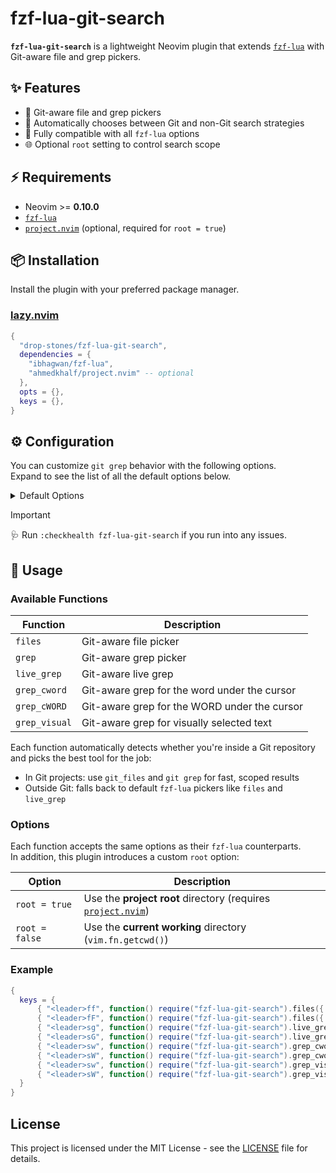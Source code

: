 # fzf-lua-git-search

**`fzf-lua-git-search`** is a lightweight Neovim plugin that extends [`fzf-lua`](https://github.com/ibhagwan/fzf-lua) with Git-aware file and grep pickers.

## ✨ Features

- 📁 Git-aware file and grep pickers
- 🧠 Automatically chooses between Git and non-Git search strategies
- 🔧 Fully compatible with all `fzf-lua` options
- 🌐 Optional `root` setting to control search scope

## ⚡️ Requirements

- Neovim >= **0.10.0**
- [`fzf-lua`](https://github.com/ibhagwan/fzf-lua)
- [`project.nvim`](https://github.com/ahmedkhalf/project.nvim) (optional, required for `root = true`)

## 📦 Installation

Install the plugin with your preferred package manager.

### [lazy.nvim](https://github.com/folke/lazy.nvim)

```lua
{
  "drop-stones/fzf-lua-git-search",
  dependencies = {
    "ibhagwan/fzf-lua",
    "ahmedkhalf/project.nvim" -- optional
  },
  opts = {},
  keys = {},
}
```

## ⚙️  Configuration

You can customize `git grep` behavior with the following options.<br />
Expand to see the list of all the default options below.

<details><summary>Default Options</summary>

```lua
{
  git_grep = {
    cmd = "git grep --ignore-case --extended-regexp --line-number --column --color=always --untracked",
    winopts = { title = " Git Grep " },
    fn_transform_cmd = function(query, cmd, _)
      -- ensure grep contexts are available during runtime
      vim.opt.rtp:append(vim.env.FZF_LUA_GIT_SEARCH)
      return require("fzf-lua-git-search").transform(query, cmd)
    end,
  }
}
```

</details>

> [!important]
> 🩺 Run `:checkhealth fzf-lua-git-search` if you run into any issues.

## 🚀 Usage

### Available Functions

| Function | Description |
| -------- | ----------- |
| `files`  | Git-aware file picker |
| `grep`   | Git-aware grep picker |
| `live_grep` | Git-aware live grep |
| `grep_cword` | Git-aware grep for the word under the cursor |
| `grep_cWORD` | Git-aware grep for the WORD under the cursor |
| `grep_visual` | Git-aware grep for visually selected text |

Each function automatically detects whether you're inside a Git repository and picks the best tool for the job:

- In Git projects: use `git_files` and `git grep` for fast, scoped results
- Outside Git: falls back to default `fzf-lua` pickers like `files` and `live_grep`

### Options

Each function accepts the same options as their `fzf-lua` counterparts.<br />
In addition, this plugin introduces a custom `root` option:

| Option | Description |
| ------ | ----------- |
| `root = true` | Use the **project root** directory (requires [`project.nvim`](https://github.com/ahmedkhalf/project.nvim)) |
| `root = false` | Use the **current working** directory (`vim.fn.getcwd()`) |

### Example

```lua
{
  keys = {
      { "<leader>ff", function() require("fzf-lua-git-search").files({ root = true }) end, desc = "Find Files (Root Dir)" },
      { "<leader>fF", function() require("fzf-lua-git-search").files({ root = false }) end, desc = "Find Files (cwd)" },
      { "<leader>sg", function() require("fzf-lua-git-search").live_grep({ root = true }) end, desc = "Grep (Root Dir)" },
      { "<leader>sG", function() require("fzf-lua-git-search").live_grep({ root = false }) end, desc = "Grep (cwd)" },
      { "<leader>sw", function() require("fzf-lua-git-search").grep_cword({ root = true }) end, desc = "Word (Root Dir)" },
      { "<leader>sW", function() require("fzf-lua-git-search").grep_cword({ root = false }) end, desc = "Word (cwd)" },
      { "<leader>sw", function() require("fzf-lua-git-search").grep_visual({ root = true }) end, mode = "v", desc = "Selection (Root Dir)" },
      { "<leader>sW", function() require("fzf-lua-git-search").grep_visual({ root = false }) end, mode = "v", desc = "Selection (cwd)" },
  }
}
```

## License

This project is licensed under the MIT License - see the [LICENSE](LICENSE) file for details.
